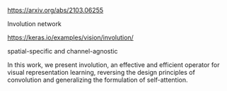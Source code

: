 
https://arxiv.org/abs/2103.06255

Involution network

https://keras.io/examples/vision/involution/

spatial-specific and channel-agnostic

In this work, we present involution, an effective and efficient operator for visual representation learning, reversing the design principles of convolution and generalizing
the formulation of self-attention.
